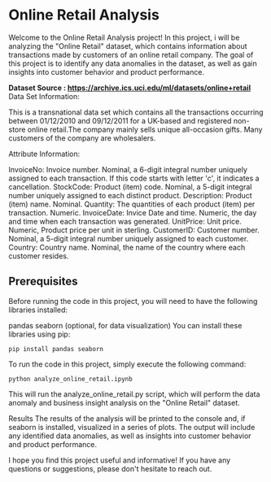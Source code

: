 # Online Retail Analysis
Welcome to the Online Retail Analysis project! In this project, i will be analyzing the "Online Retail" dataset, which contains information about transactions made by customers of an online retail company. The goal of this project is to identify any data anomalies in the dataset, as well as gain insights into customer behavior and product performance.

**Dataset Source : https://archive.ics.uci.edu/ml/datasets/online+retail**
Data Set Information:

This is a transnational data set which contains all the transactions occurring between 01/12/2010 and 09/12/2011 for a UK-based and registered non-store online retail.The company mainly sells unique all-occasion gifts. Many customers of the company are wholesalers.


Attribute Information:

InvoiceNo: Invoice number. Nominal, a 6-digit integral number uniquely assigned to each transaction. If this code starts with letter 'c', it indicates a cancellation.
StockCode: Product (item) code. Nominal, a 5-digit integral number uniquely assigned to each distinct product.
Description: Product (item) name. Nominal.
Quantity: The quantities of each product (item) per transaction. Numeric.
InvoiceDate: Invice Date and time. Numeric, the day and time when each transaction was generated.
UnitPrice: Unit price. Numeric, Product price per unit in sterling.
CustomerID: Customer number. Nominal, a 5-digit integral number uniquely assigned to each customer.
Country: Country name. Nominal, the name of the country where each customer resides.



## Prerequisites
Before running the code in this project, you will need to have the following libraries installed:

pandas
seaborn (optional, for data visualization)
You can install these libraries using pip:
```
pip install pandas seaborn
```

To run the code in this project, simply execute the following command:

```
python analyze_online_retail.ipynb
```
This will run the analyze_online_retail.py script, which will perform the data anomaly and business insight analysis on the "Online Retail" dataset.

Results
The results of the analysis will be printed to the console and, if seaborn is installed, visualized in a series of plots. The output will include any identified data anomalies, as well as insights into customer behavior and product performance.

I hope you find this project useful and informative! If you have any questions or suggestions, please don't hesitate to reach out.
